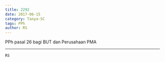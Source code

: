 ```yaml
---
title: 2292
date: 2017-06-15
category: Tanya-SC
tags: PPh
author: RS
---
```


PPh pasal 26 bagi BUT dan Perusahaan PMA

---



`RS`
